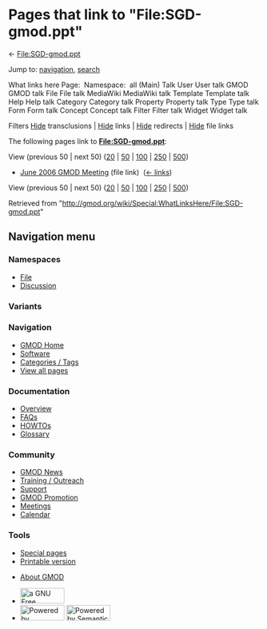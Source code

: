 <div id="mw-page-base" class="noprint">

</div>

<div id="mw-head-base" class="noprint">

</div>

<div id="content" class="mw-body" role="main">

<span id="top"></span>

<div id="mw-js-message" style="display:none;">

</div>



# <span dir="auto">Pages that link to "File:SGD-gmod.ppt"</span>

<div id="bodyContent">

<div id="contentSub">

← [File:SGD-gmod.ppt](/wiki/File:SGD-gmod.ppt "File:SGD-gmod.ppt")

</div>

<div id="jump-to-nav" class="mw-jump">

Jump to: [navigation](#mw-navigation), [search](#p-search)

</div>

<div id="mw-content-text">

What links here Page:  Namespace:  all (Main) Talk User User talk GMOD
GMOD talk File File talk MediaWiki MediaWiki talk Template Template talk
Help Help talk Category Category talk Property Property talk Type Type
talk Form Form talk Concept Concept talk Filter Filter talk Widget
Widget talk

Filters
[Hide](/mediawiki/index.php?title=Special:WhatLinksHere/File:SGD-gmod.ppt&hidetrans=1 "Special:WhatLinksHere/File:SGD-gmod.ppt")
transclusions \|
[Hide](/mediawiki/index.php?title=Special:WhatLinksHere/File:SGD-gmod.ppt&hidelinks=1 "Special:WhatLinksHere/File:SGD-gmod.ppt")
links \|
[Hide](/mediawiki/index.php?title=Special:WhatLinksHere/File:SGD-gmod.ppt&hideredirs=1 "Special:WhatLinksHere/File:SGD-gmod.ppt")
redirects \|
[Hide](/mediawiki/index.php?title=Special:WhatLinksHere/File:SGD-gmod.ppt&hideimages=1 "Special:WhatLinksHere/File:SGD-gmod.ppt")
file links

The following pages link to
**[File:SGD-gmod.ppt](/wiki/File:SGD-gmod.ppt "File:SGD-gmod.ppt")**:

View (previous 50 \| next 50)
([20](/mediawiki/index.php?title=Special:WhatLinksHere/File:SGD-gmod.ppt&limit=20 "Special:WhatLinksHere/File:SGD-gmod.ppt")
\|
[50](/mediawiki/index.php?title=Special:WhatLinksHere/File:SGD-gmod.ppt&limit=50 "Special:WhatLinksHere/File:SGD-gmod.ppt")
\|
[100](/mediawiki/index.php?title=Special:WhatLinksHere/File:SGD-gmod.ppt&limit=100 "Special:WhatLinksHere/File:SGD-gmod.ppt")
\|
[250](/mediawiki/index.php?title=Special:WhatLinksHere/File:SGD-gmod.ppt&limit=250 "Special:WhatLinksHere/File:SGD-gmod.ppt")
\|
[500](/mediawiki/index.php?title=Special:WhatLinksHere/File:SGD-gmod.ppt&limit=500 "Special:WhatLinksHere/File:SGD-gmod.ppt"))

- [June 2006 GMOD
  Meeting](/wiki/June_2006_GMOD_Meeting "June 2006 GMOD Meeting") (file
  link) ‎ <span class="mw-whatlinkshere-tools">([←
  links](/mediawiki/index.php?title=Special:WhatLinksHere&target=June+2006+GMOD+Meeting "Special:WhatLinksHere"))</span>

View (previous 50 \| next 50)
([20](/mediawiki/index.php?title=Special:WhatLinksHere/File:SGD-gmod.ppt&limit=20 "Special:WhatLinksHere/File:SGD-gmod.ppt")
\|
[50](/mediawiki/index.php?title=Special:WhatLinksHere/File:SGD-gmod.ppt&limit=50 "Special:WhatLinksHere/File:SGD-gmod.ppt")
\|
[100](/mediawiki/index.php?title=Special:WhatLinksHere/File:SGD-gmod.ppt&limit=100 "Special:WhatLinksHere/File:SGD-gmod.ppt")
\|
[250](/mediawiki/index.php?title=Special:WhatLinksHere/File:SGD-gmod.ppt&limit=250 "Special:WhatLinksHere/File:SGD-gmod.ppt")
\|
[500](/mediawiki/index.php?title=Special:WhatLinksHere/File:SGD-gmod.ppt&limit=500 "Special:WhatLinksHere/File:SGD-gmod.ppt"))

</div>

<div class="printfooter">

Retrieved from
"<http://gmod.org/wiki/Special:WhatLinksHere/File:SGD-gmod.ppt>"

</div>

<div id="catlinks" class="catlinks catlinks-allhidden">

</div>

<div class="visualClear">

</div>

</div>

</div>

<div id="mw-navigation">

## Navigation menu

<div id="mw-head">



<div id="left-navigation">

<div id="p-namespaces" class="vectorTabs" role="navigation"
aria-labelledby="p-namespaces-label">

### Namespaces

- <span id="ca-nstab-image"><a href="/wiki/File:SGD-gmod.ppt" accesskey="c"
  title="View the file page [c]">File</a></span>
- <span id="ca-talk"><a
  href="/mediawiki/index.php?title=File_talk:SGD-gmod.ppt&amp;action=edit&amp;redlink=1"
  accesskey="t"
  title="Discussion about the content page [t]">Discussion</a></span>

</div>

<div id="p-variants" class="vectorMenu emptyPortlet" role="navigation"
aria-labelledby="p-variants-label">

### 

### Variants[](#)

<div class="menu">

</div>

</div>

</div>

<div id="right-navigation">





</div>



</div>

</div>

</div>

<div id="mw-panel">

<div id="p-logo" role="banner">

<a href="/wiki/Main_Page"
style="background-image: url(http://gmod.org/images/GMOD-cogs.png);"
title="Visit the main page"></a>

</div>

<div id="p-Navigation" class="portal" role="navigation"
aria-labelledby="p-Navigation-label">

### Navigation

<div class="body">

- <span id="n-GMOD-Home">[GMOD Home](/wiki/Main_Page)</span>
- <span id="n-Software">[Software](/wiki/GMOD_Components)</span>
- <span id="n-Categories-.2F-Tags">[Categories /
  Tags](/wiki/Categories)</span>
- <span id="n-View-all-pages">[View all
  pages](/wiki/Special:AllPages)</span>

</div>

</div>

<div id="p-Documentation" class="portal" role="navigation"
aria-labelledby="p-Documentation-label">

### Documentation

<div class="body">

- <span id="n-Overview">[Overview](/wiki/Overview)</span>
- <span id="n-FAQs">[FAQs](/wiki/Category:FAQ)</span>
- <span id="n-HOWTOs">[HOWTOs](/wiki/Category:HOWTO)</span>
- <span id="n-Glossary">[Glossary](/wiki/Glossary)</span>

</div>

</div>

<div id="p-Community" class="portal" role="navigation"
aria-labelledby="p-Community-label">

### Community

<div class="body">

- <span id="n-GMOD-News">[GMOD News](/wiki/GMOD_News)</span>
- <span id="n-Training-.2F-Outreach">[Training /
  Outreach](/wiki/Training_and_Outreach)</span>
- <span id="n-Support">[Support](/wiki/Support)</span>
- <span id="n-GMOD-Promotion">[GMOD
  Promotion](/wiki/GMOD_Promotion)</span>
- <span id="n-Meetings">[Meetings](/wiki/Meetings)</span>
- <span id="n-Calendar">[Calendar](/wiki/Calendar)</span>

</div>

</div>

<div id="p-tb" class="portal" role="navigation"
aria-labelledby="p-tb-label">

### Tools

<div class="body">

- <span id="t-specialpages"><a href="/wiki/Special:SpecialPages" accesskey="q"
  title="A list of all special pages [q]">Special pages</a></span>
- <span id="t-print"><a
  href="/mediawiki/index.php?title=Special:WhatLinksHere/File:SGD-gmod.ppt&amp;printable=yes"
  rel="alternate" accesskey="p"
  title="Printable version of this page [p]">Printable version</a></span>

</div>

</div>

</div>

</div>

<div id="footer" role="contentinfo">

- <span id="footer-places-about">[About
  GMOD](/wiki/GMOD:About "GMOD:About")</span>

<!-- -->

- <span id="footer-copyrightico">[<img src="http://www.gnu.org/graphics/gfdl-logo-small.png" width="88"
  height="31" alt="a GNU Free Documentation License" />](http://www.gnu.org/licenses/fdl-1.3.html)</span>
- <span id="footer-poweredbyico">[<img src="/mediawiki/skins/common/images/poweredby_mediawiki_88x31.png"
  width="88" height="31" alt="Powered by MediaWiki" />](//www.mediawiki.org/)
  [<img
  src="/mediawiki/extensions/SemanticMediaWiki/includes/../resources/images/smw_button.png"
  width="88" height="31" alt="Powered by Semantic MediaWiki" />](https://www.semantic-mediawiki.org/wiki/Semantic_MediaWiki)</span>

<div style="clear:both">

</div>

</div>
